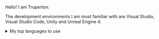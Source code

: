 Hello! I am Truperton.

The development environments I am most familiar with are Visual Studio, Visual Studio Code, Unity and Unreal Engine 4.

<details>
<summary>My top languages to use</summary>

| Rank | Languages |
|-----:|-----------|
|     1| C#        |
|     2| C++       |
|     3| Python    |
|     4| Java      |

</details>
